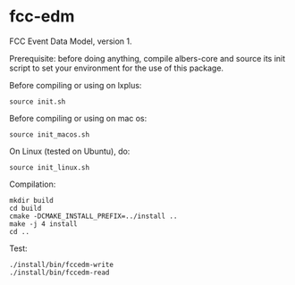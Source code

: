 fcc-edm
=======

FCC Event Data Model, version 1.

Prerequisite: before doing anything, compile albers-core and source its init script to set your environment for the use of this package.

Before compiling or using on lxplus:

    source init.sh

Before compiling or using on mac os: 

    source init_macos.sh

On Linux (tested on Ubuntu), do:

    source init_linux.sh 


Compilation:

    mkdir build
    cd build
    cmake -DCMAKE_INSTALL_PREFIX=../install ..
    make -j 4 install
    cd ..

Test:

    ./install/bin/fccedm-write
    ./install/bin/fccedm-read
    

